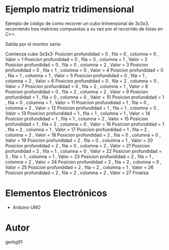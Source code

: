 # Ejemplo matriz tridimensional 
Ejemplo de código de como recorrer un cubo trimensional de 3x3x3, recorriendo tres matrices compuestas a su vez por el recorrido de listas en C++.

Salida por el monitor serie:

Comienza cubo 3x3x3:
 Posicion profundidad = 0 , fila = 0 , columna = 0 , Valor = 1
 Posicion profundidad = 0 , fila = 0 , columna = 1 , Valor = 2
 Posicion profundidad = 0 , fila = 0 , columna = 2 , Valor = 3
 Posicion profundidad = 0 , fila = 1 , columna = 0 , Valor = 4
 Posicion profundidad = 0 , fila = 1 , columna = 1 , Valor = 5
 Posicion profundidad = 0 , fila = 1 , columna = 2 , Valor = 6
 Posicion profundidad = 0 , fila = 2 , columna = 0 , Valor = 7
 Posicion profundidad = 0 , fila = 2 , columna = 1 , Valor = 8
 Posicion profundidad = 0 , fila = 2 , columna = 2 , Valor = 9
 Posicion profundidad = 1 , fila = 0 , columna = 0 , Valor = 10
 Posicion profundidad = 1 , fila = 0 , columna = 1 , Valor = 11
 Posicion profundidad = 1 , fila = 0 , columna = 2 , Valor = 12
 Posicion profundidad = 1 , fila = 1 , columna = 0 , Valor = 13
 Posicion profundidad = 1 , fila = 1 , columna = 1 , Valor = 14
 Posicion profundidad = 1 , fila = 1 , columna = 2 , Valor = 15
 Posicion profundidad = 1 , fila = 2 , columna = 0 , Valor = 16
 Posicion profundidad = 1 , fila = 2 , columna = 1 , Valor = 17
 Posicion profundidad = 1 , fila = 2 , columna = 2 , Valor = 18
 Posicion profundidad = 2 , fila = 0 , columna = 0 , Valor = 19
 Posicion profundidad = 2 , fila = 0 , columna = 1 , Valor = 20
 Posicion profundidad = 2 , fila = 0 , columna = 2 , Valor = 21
 Posicion profundidad = 2 , fila = 1 , columna = 0 , Valor = 22
 Posicion profundidad = 2 , fila = 1 , columna = 1 , Valor = 23
 Posicion profundidad = 2 , fila = 1 , columna = 2 , Valor = 24
 Posicion profundidad = 2 , fila = 2 , columna = 0 , Valor = 25
 Posicion profundidad = 2 , fila = 2 , columna = 1 , Valor = 26
 Posicion profundidad = 2 , fila = 2 , columna = 2 , Valor = 27
Finaliza

# Elementos Electrónicos
- Arduino UNO 

# Autor
gerbg91 
